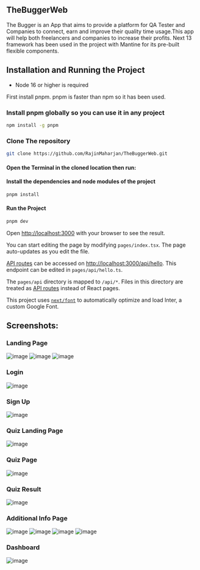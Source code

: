 ## TheBuggerWeb

The Bugger is an App that aims to provide a platform for QA Tester and Companies to connect, earn and improve their quality time usage.This app will help both freelancers and companies to increase their profits.
Next 13 framework has been used in the project with Mantine for its pre-built flexible components.

## Installation and Running the Project
- Node 16 or higher is required

First install pnpm. pnpm is faster than npm so it has been used.

### Install pnpm globally so you can use it in any project
```sh
npm install -g pnpm 
```
### Clone The repository
```sh
git clone https://github.com/RajinMaharjan/TheBuggerWeb.git
```
#### Open the Terminal in the cloned location then run:
#### Install the dependencies and node modules of the project 
```sh
pnpm install 
```
#### Run the Project
```sh
pnpm dev  
```
Open [http://localhost:3000](http://localhost:3000) with your browser to see the result.

You can start editing the page by modifying `pages/index.tsx`. The page auto-updates as you edit the file.

[API routes](https://nextjs.org/docs/api-routes/introduction) can be accessed on [http://localhost:3000/api/hello](http://localhost:3000/api/hello). This endpoint can be edited in `pages/api/hello.ts`.

The `pages/api` directory is mapped to `/api/*`. Files in this directory are treated as [API routes](https://nextjs.org/docs/api-routes/introduction) instead of React pages.

This project uses [`next/font`](https://nextjs.org/docs/basic-features/font-optimization) to automatically optimize and load Inter, a custom Google Font.


## Screenshots:
### Landing Page
![image](https://github.com/RajinMaharjan/TheBuggerWeb/assets/46868526/3fa19270-638c-4da4-b458-6608b972c452)
![image](https://github.com/RajinMaharjan/TheBuggerWeb/assets/46868526/b688d1cd-964a-4437-9bc6-479893735f72)
![image](https://github.com/RajinMaharjan/TheBuggerWeb/assets/46868526/ce1e210e-3aea-457c-b376-75b77ae3a799)

### Login 
![image](https://github.com/RajinMaharjan/TheBuggerWeb/assets/46868526/12eac691-5dff-4008-b98f-5c74472987b2)

### Sign Up 
![image](https://github.com/RajinMaharjan/TheBuggerWeb/assets/46868526/23f4062a-07fe-442d-9148-83db8f9b825d)

### Quiz Landing Page
![image](https://github.com/RajinMaharjan/TheBuggerWeb/assets/46868526/d13ff87d-80db-438c-98a2-486c33ae7194)

### Quiz Page
![image](https://github.com/RajinMaharjan/TheBuggerWeb/assets/46868526/d2df7a0f-359d-47df-bfae-dd3276e26cb8)

### Quiz Result
![image](https://github.com/RajinMaharjan/TheBuggerWeb/assets/46868526/19484626-ce3c-4278-84dd-5031fc0c599e)


### Additional Info Page
![image](https://github.com/RajinMaharjan/TheBuggerWeb/assets/46868526/2c22e11b-deb3-4315-bc8a-962a7c730e99)
![image](https://github.com/RajinMaharjan/TheBuggerWeb/assets/46868526/7a76fe8d-168d-4abf-adce-eab29c110752)
![image](https://github.com/RajinMaharjan/TheBuggerWeb/assets/46868526/570aec05-e79a-46b9-bb16-906276164b5a)
![image](https://github.com/RajinMaharjan/TheBuggerWeb/assets/46868526/9c126094-5fee-4311-8c57-fbf4dc004ef8)

### Dashboard
![image](https://github.com/RajinMaharjan/TheBuggerWeb/assets/46868526/0ed55ec3-4290-4982-9505-a7c14f72a1cb)


